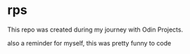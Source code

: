 # rps

This repo was created during my journey with Odin Projects.

also a reminder for myself, this was pretty funny to code